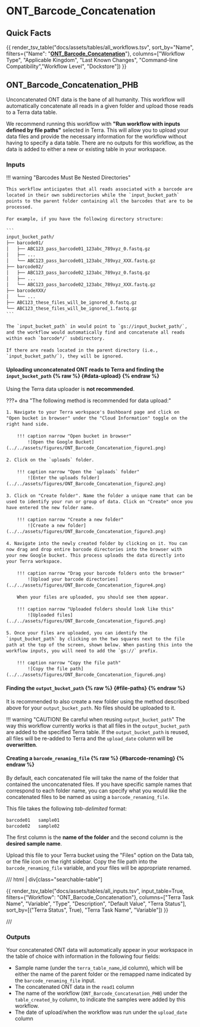 # ONT_Barcode_Concatenation

## Quick Facts

{{ render_tsv_table("docs/assets/tables/all_workflows.tsv", sort_by="Name", filters={"Name": "[**ONT_Barcode_Concatenation**](../workflows/data_import/ont_barcode_concatenation.md)"}, columns=["Workflow Type", "Applicable Kingdom", "Last Known Changes", "Command-line Compatibility","Workflow Level", "Dockstore"]) }}

## ONT_Barcode_Concatenation_PHB

Unconcatenated ONT data is the bane of all humanity. This workflow will automatically concatenate all reads in a given folder and upload those reads to a Terra data table.

We recommend running this workflow with **"Run workflow with inputs defined by file paths"** selected in Terra. This will allow you to upload your data files and provide the necessary information for the workflow without having to specify a data table. There are no outputs for this workflow, as the data is added to either a new or existing table in your workspace.

### Inputs

!!! warning "Barcodes Must Be Nested Directories"

    This workflow anticipates that all reads associated with a barcode are located in their own subdirectories while the `input_bucket_path` points to the parent folder containing all the barcodes that are to be processed.

    For example, if you have the following directory structure:

    ```
    input_bucket_path/
    ├── barcode01/
    │   ├── ABC123_pass_barcode01_123abc_789xyz_0.fastq.gz
    │   ├── ...
    │   └── ABC123_pass_barcode01_123abc_789xyz_XXX.fastq.gz
    ├── barcode02/
    │   ├── ABC123_pass_barcode02_123abc_789xyz_0.fastq.gz
    │   ├── ...
    │   └── ABC123_pass_barcode02_123abc_789xyz_XXX.fastq.gz
    ├── barcodeXXX/
    │   └── ...
    ├── ABC123_these_files_will_be_ignored_0.fastq.gz
    └── ABC123_these_files_will_be_ignored_1.fastq.gz
    ```

    The `input_bucket_path` in would point to `gs://input_bucket_path/`, and the workflow would automatically find and concatenate all reads within each `barcode*/` subdirectory. 
    
    If there are reads located in the parent directory (i.e., `input_bucket_path/`), they will be ignored.

#### Uploading unconcatenated ONT reads to Terra and finding the `input_bucket_path` {% raw %} {#data-upload} {% endraw %}

Using the Terra data uploader is **not recommended**.

???+ dna "The following method is recommended for data upload:"

    1. Navigate to your Terra workspace's Dashboard page and click on "Open bucket in browser" under the "Cloud Information" toggle on the right hand side.
      
        !!! caption narrow "Open bucket in browser"
            ![Open the Google Bucket](../../assets/figures/ONT_Barcode_Concatenation_figure1.png)

    2. Click on the `uploads` folder.

        !!! caption narrow "Open the `uploads` folder"
            ![Enter the uploads folder](../../assets/figures/ONT_Barcode_Concatenation_figure2.png)

    3. Click on "Create folder". Name the folder a unique name that can be used to identify your run or group of data. Click on "Create" once you have entered the new folder name.

        !!! caption narrow "Create a new folder"
            ![Create a new folder](../../assets/figures/ONT_Barcode_Concatenation_figure3.png)

    4. Navigate into the newly created folder by clicking on it. You can now drag and drop entire barcode directories into the browser with your new Google bucket. This process uploads the data directly into your Terra workspace.

        !!! caption narrow "Drag your barcode folders onto the browser"
            ![Upload your barcode directories](../../assets/figures/ONT_Barcode_Concatenation_figure4.png)

        When your files are uploaded, you should see them appear.

        !!! caption narrow "Uploaded folders should look like this"
            ![Uploaded files](../../assets/figures/ONT_Barcode_Concatenation_figure5.png)

    5. Once your files are uploaded, you can identify the `input_bucket_path` by clicking on the two squares next to the file path at the top of the screen, shown below. When pasting this into the workflow inputs, you will need to add the `gs://` prefix.

        !!! caption narrow "Copy the file path"
            ![Copy the file path](../../assets/figures/ONT_Barcode_Concatenation_figure6.png)

#### Finding the `output_bucket_path` {% raw %} {#file-paths} {% endraw %}

It is recommended to also create a new folder using the method described above for your `output_bucket_path`. No files should be uploaded to it.

!!! warning "CAUTION! Be careful when reusing `output_bucket_path`"
    The way this workflow currently works is that all files in the `output_bucket_path` are added to the specified Terra table. If the `output_bucket_path` is reused, all files will be re-added to Terra and the `upload_date` column will be **overwritten**.

#### Creating a `barcode_renaming_file` {% raw %} {#barcode-renaming} {% endraw %}

By default, each concatenated file will take the name of the folder that contained the unconcatenated files. If you have specific sample names that correspond to each folder name, you can specify what you would like the concatenated files to be named as using a `barcode_renaming_file`.

This file takes the following _tab-delimited_ format:

```
barcode01	sample01
barcode02	sample02
```

The first column is the **name of the folder** and the second column is the **desired sample name**.

Upload this file to your Terra bucket using the "Files" option on the Data tab, or the file icon on the right sidebar. Copy the file path into the `barcode_renaming_file` variable, and your files will be appropriate renamed.

/// html | div[class="searchable-table"]

{{ render_tsv_table("docs/assets/tables/all_inputs.tsv", input_table=True, filters={"Workflow": "ONT_Barcode_Concatenation"}, columns=["Terra Task Name", "Variable", "Type", "Description", "Default Value", "Terra Status"], sort_by=[("Terra Status", True), "Terra Task Name", "Variable"]) }}

///

### Outputs

Your concatenated ONT data will automatically appear in your workspace in the table of choice with information in the following four fields:

- Sample name (under the `terra_table_name`_id column), which will be either the name of the parent folder or the remapped name indicated by the `barcode_renaming_file` input.
- The concatenated ONT data in the `read1` column
- The name of the workflow (`ONT_Barcode_Concatenation_PHB`) under the `table_created_by` column, to indicate the samples were added by this workflow.
- The date of upload/when the workflow was run under the `upload_date` column

